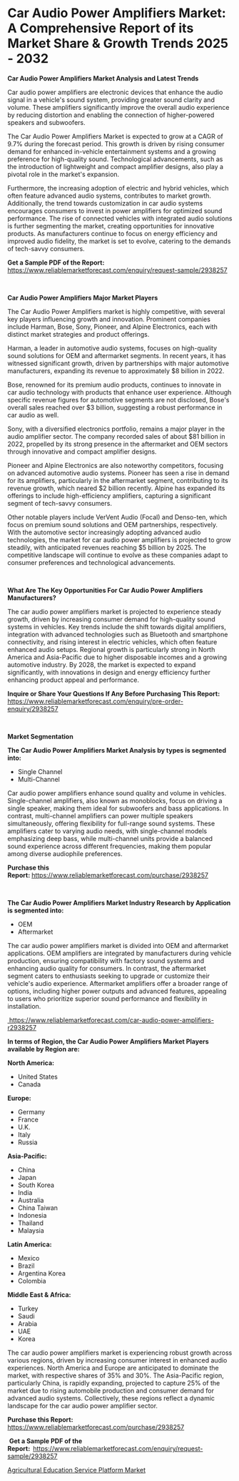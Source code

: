 <p><h1>Car Audio Power Amplifiers Market: A Comprehensive Report of its Market Share & Growth Trends 2025 - 2032</h1></p><p><strong>Car Audio Power Amplifiers Market Analysis and Latest Trends</strong></p>
<p><p>Car audio power amplifiers are electronic devices that enhance the audio signal in a vehicle's sound system, providing greater sound clarity and volume. These amplifiers significantly improve the overall audio experience by reducing distortion and enabling the connection of higher-powered speakers and subwoofers. </p><p>The Car Audio Power Amplifiers Market is expected to grow at a CAGR of 9.7% during the forecast period. This growth is driven by rising consumer demand for enhanced in-vehicle entertainment systems and a growing preference for high-quality sound. Technological advancements, such as the introduction of lightweight and compact amplifier designs, also play a pivotal role in the market's expansion. </p><p>Furthermore, the increasing adoption of electric and hybrid vehicles, which often feature advanced audio systems, contributes to market growth. Additionally, the trend towards customization in car audio systems encourages consumers to invest in power amplifiers for optimized sound performance. The rise of connected vehicles with integrated audio solutions is further segmenting the market, creating opportunities for innovative products. As manufacturers continue to focus on energy efficiency and improved audio fidelity, the market is set to evolve, catering to the demands of tech-savvy consumers.</p></p>
<p><strong>Get a Sample PDF of the Report:&nbsp;</strong> <a href="https://www.reliablemarketforecast.com/enquiry/request-sample/2938257?utm_campaign=2413&utm_medium=2&utm_source=Github&utm_content=ia&utm_term=15032025&utm_id=car-audio-power-amplifiers">https://www.reliablemarketforecast.com/enquiry/request-sample/2938257</a></p>
<p>&nbsp;</p>
<p><strong>Car Audio Power Amplifiers Major Market Players</strong></p>
<p><p>The Car Audio Power Amplifiers market is highly competitive, with several key players influencing growth and innovation. Prominent companies include Harman, Bose, Sony, Pioneer, and Alpine Electronics, each with distinct market strategies and product offerings.</p><p>Harman, a leader in automotive audio systems, focuses on high-quality sound solutions for OEM and aftermarket segments. In recent years, it has witnessed significant growth, driven by partnerships with major automotive manufacturers, expanding its revenue to approximately $8 billion in 2022.</p><p>Bose, renowned for its premium audio products, continues to innovate in car audio technology with products that enhance user experience. Although specific revenue figures for automotive segments are not disclosed, Bose's overall sales reached over $3 billion, suggesting a robust performance in car audio as well.</p><p>Sony, with a diversified electronics portfolio, remains a major player in the audio amplifier sector. The company recorded sales of about $81 billion in 2022, propelled by its strong presence in the aftermarket and OEM sectors through innovative and compact amplifier designs.</p><p>Pioneer and Alpine Electronics are also noteworthy competitors, focusing on advanced automotive audio systems. Pioneer has seen a rise in demand for its amplifiers, particularly in the aftermarket segment, contributing to its revenue growth, which neared $2 billion recently. Alpine has expanded its offerings to include high-efficiency amplifiers, capturing a significant segment of tech-savvy consumers.</p><p>Other notable players include VerVent Audio (Focal) and Denso-ten, which focus on premium sound solutions and OEM partnerships, respectively. With the automotive sector increasingly adopting advanced audio technologies, the market for car audio power amplifiers is projected to grow steadily, with anticipated revenues reaching $5 billion by 2025. The competitive landscape will continue to evolve as these companies adapt to consumer preferences and technological advancements.</p></p>
<p>&nbsp;</p>
<p><strong>What Are The Key Opportunities For Car Audio Power Amplifiers Manufacturers?</strong></p>
<p><p>The car audio power amplifiers market is projected to experience steady growth, driven by increasing consumer demand for high-quality sound systems in vehicles. Key trends include the shift towards digital amplifiers, integration with advanced technologies such as Bluetooth and smartphone connectivity, and rising interest in electric vehicles, which often feature enhanced audio setups. Regional growth is particularly strong in North America and Asia-Pacific due to higher disposable incomes and a growing automotive industry. By 2028, the market is expected to expand significantly, with innovations in design and energy efficiency further enhancing product appeal and performance.</p></p>
<p><strong>Inquire or Share Your Questions If Any Before Purchasing This Report:</strong> <a href="https://www.reliablemarketforecast.com/enquiry/pre-order-enquiry/2938257?utm_campaign=2413&utm_medium=2&utm_source=Github&utm_content=ia&utm_term=15032025&utm_id=car-audio-power-amplifiers">https://www.reliablemarketforecast.com/enquiry/pre-order-enquiry/2938257</a></p>
<p>&nbsp;</p>
<p><strong>Market Segmentation</strong></p>
<p><strong>The Car Audio Power Amplifiers Market Analysis by types is segmented into:</strong></p>
<p><ul><li>Single Channel</li><li>Multi-Channel</li></ul></p>
<p><p>Car audio power amplifiers enhance sound quality and volume in vehicles. Single-channel amplifiers, also known as monoblocks, focus on driving a single speaker, making them ideal for subwoofers and bass applications. In contrast, multi-channel amplifiers can power multiple speakers simultaneously, offering flexibility for full-range sound systems. These amplifiers cater to varying audio needs, with single-channel models emphasizing deep bass, while multi-channel units provide a balanced sound experience across different frequencies, making them popular among diverse audiophile preferences.</p></p>
<p><strong>Purchase this Report:&nbsp;</strong><a href="https://www.reliablemarketforecast.com/purchase/2938257?utm_campaign=2413&utm_medium=2&utm_source=Github&utm_content=ia&utm_term=15032025&utm_id=car-audio-power-amplifiers">https://www.reliablemarketforecast.com/purchase/2938257</a></p>
<p>&nbsp;</p>
<p><strong>The Car Audio Power Amplifiers Market Industry Research by Application is segmented into:</strong></p>
<p><ul><li>OEM</li><li>Aftermarket</li></ul></p>
<p><p>The car audio power amplifiers market is divided into OEM and aftermarket applications. OEM amplifiers are integrated by manufacturers during vehicle production, ensuring compatibility with factory sound systems and enhancing audio quality for consumers. In contrast, the aftermarket segment caters to enthusiasts seeking to upgrade or customize their vehicle's audio experience. Aftermarket amplifiers offer a broader range of options, including higher power outputs and advanced features, appealing to users who prioritize superior sound performance and flexibility in installation.</p></p>
<p><a href="https://www.reliablemarketforecast.com/car-audio-power-amplifiers-r2938257?utm_campaign=2413&utm_medium=2&utm_source=Github&utm_content=ia&utm_term=15032025&utm_id=car-audio-power-amplifiers">&nbsp;https://www.reliablemarketforecast.com/car-audio-power-amplifiers-r2938257</a></p>
<p><strong>In terms of Region, the Car Audio Power Amplifiers Market Players available by Region are:</strong></p>
<p>
    <p> <strong> North America: </strong>
        <ul>
            <li>United States</li>
            <li>Canada</li>
        </ul>
        </p> 
    <p> <strong> Europe: </strong>
        <ul>
            <li>Germany</li>
            <li>France</li>
            <li>U.K.</li>
            <li>Italy</li>
            <li>Russia</li>
        </ul>
        </p> 
    <p> <strong> Asia-Pacific: </strong>
        <ul>
            <li>China</li>
            <li>Japan</li>
            <li>South Korea</li>
            <li>India</li>
            <li>Australia</li>
            <li>China Taiwan</li>
            <li>Indonesia</li>
            <li>Thailand</li>
            <li>Malaysia</li>
        </ul>
        </p> 
    <p> <strong> Latin America: </strong>
        <ul>
            <li>Mexico</li>
            <li>Brazil</li>
            <li>Argentina Korea</li>
            <li>Colombia</li>
        </ul>
        </p> 
    <p> <strong> Middle East & Africa: </strong>
        <ul>
            <li>Turkey</li>
            <li>Saudi</li>
            <li>Arabia</li>
            <li>UAE</li>
            <li>Korea</li>
        </ul>
    </p>
    </p>
<p><p>The car audio power amplifiers market is experiencing robust growth across various regions, driven by increasing consumer interest in enhanced audio experiences. North America and Europe are anticipated to dominate the market, with respective shares of 35% and 30%. The Asia-Pacific region, particularly China, is rapidly expanding, projected to capture 25% of the market due to rising automobile production and consumer demand for advanced audio systems. Collectively, these regions reflect a dynamic landscape for the car audio power amplifier sector.</p></p>
<p><strong>Purchase this Report: </strong><a href="https://www.reliablemarketforecast.com/purchase/2938257?utm_campaign=2413&utm_medium=2&utm_source=Github&utm_content=ia&utm_term=15032025&utm_id=car-audio-power-amplifiers">https://www.reliablemarketforecast.com/purchase/2938257</a></p>
<p>&nbsp;<strong>Get a Sample PDF of the Report:&nbsp;&nbsp;</strong><a href="https://www.reliablemarketforecast.com/enquiry/request-sample/2938257?utm_campaign=2413&utm_medium=2&utm_source=Github&utm_content=ia&utm_term=15032025&utm_id=car-audio-power-amplifiers">https://www.reliablemarketforecast.com/enquiry/request-sample/2938257</a></p>
<p><strong></strong></p>
<p><p><a href="https://github.com/dmitriyvo6rog/Market-Research-Report-List-1/blob/main/agricultural-education-service-platform-market.md?utm_campaign=2413&utm_medium=2&utm_source=Github&utm_content=ia&utm_term=15032025&utm_id=car-audio-power-amplifiers">Agricultural Education Service Platform Market</a></p></p>